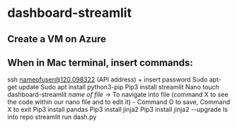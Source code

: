 # dashboard-streamlit

## Create a VM on Azure 

## When in Mac terminal, insert commands:

ssh nameofuser@120.098322 (API address) + insert password 
Sudo apt-get update
Sudo apt install python3-pip
Pip3 install streamlit
Nano touch dashboard-streamlit *name of file* → To navigate into file (command X to see the code within our nano file and to edit it) - Command O to save, Command X to exit 
Pip3 install pandas
Pip3 install jinja2
Pip3 install jinja2 --upgrade 
ls into repo
streamlit run dash.py


